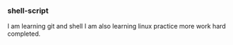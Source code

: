 ### shell-script
I am learning git and shell
I am also learning linux
practice more
work hard
completed.